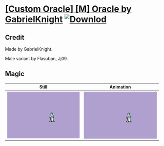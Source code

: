 # [\[Custom Oracle\] \[M\] Oracle by GabrielKnight](./) [![Downlod](https://img.shields.io/badge/Download--red?style=social&logo=github)](https://minhaskamal.github.io/DownGit/#/home?url=https://github.com/Klokinator/FE-Repo/tree/main/Battle%20Animations%2FMagi%20-%20Special%2F%5BCustom%20Oracle%5D%20%5BM%5D%20Oracle%20by%20GabrielKnight%2F6.%20Magic)

## Credit

Made by GabrielKnight. 

Male variant by Flasuban, Jj09.

## Magic

| Still | Animation |
| :---: | :-------: |
| ![Magic still](./Magic_000.png) | ![Magic animation](./Magic.gif) |
